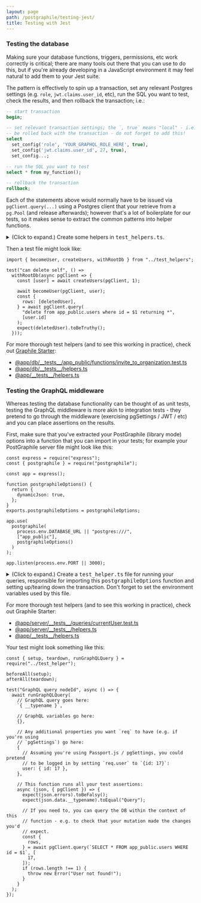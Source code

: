 ```yaml
---
layout: page
path: /postgraphile/testing-jest/
title: Testing with Jest
---
```


### Testing the database

Making sure your database functions, triggers, permissions, etc work correctly
is critical; there are many tools out there that you can use to do this, but if
you're already developing in a JavaScript environment it may feel natural to add
them to your Jest suite.

The pattern is effectively to spin up a transaction, set any relevant Postgres
settings (e.g. `role`, `jwt.claims.user_id`, etc), run the SQL you want to test,
check the results, and then rollback the transaction; i.e.:

```sql
-- start transaction
begin;

-- set relevant transaction settings; the `, true` means "local" - i.e. it'll
-- be rolled back with the transaction - do not forget to add this!
select
  set_config('role', 'YOUR_GRAPHQL_ROLE_HERE', true),
  set_config('jwt.claims.user_id', 27, true),
  set_config...;

-- run the SQL you want to test
select * from my_function();

-- rollback the transaction
rollback;
```

Each of the statements above would normally have to be issued via
`pgClient.query(...)` using a Postgres client that your retrieve from a
`pg.Pool` (and release afterwards); however that's a lot of boilerplate for our
tests, so it makes sense to extract the common patterns into helper functions.

<details>
<summary>(Click to expand.) Create some helpers in <tt>test_helpers.ts</tt>. </summary>

The following code is in TypeScript; you can convert it to JavaScript via
https://www.typescriptlang.org/play

```ts
import { Pool, PoolClient } from "pg";

if (!process.env.TEST_DATABASE_URL) {
  throw new Error("Cannot run tests without a TEST_DATABASE_URL");
}
export const TEST_DATABASE_URL: string = process.env.TEST_DATABASE_URL;

const pools = {};

// Make sure we release those pgPools so that our tests exit!
afterAll(() => {
  const keys = Object.keys(pools);
  return Promise.all(
    keys.map(async (key) => {
      try {
        const pool = pools[key];
        delete pools[key];
        await pool.end();
      } catch (e) {
        console.error("Failed to release connection!");
        console.error(e);
      }
    }),
  );
});

const withDbFromUrl = async <T>(url: string, fn: ClientCallback<T>) => {
  const pool = poolFromUrl(url);
  const client = await pool.connect();
  await client.query("BEGIN ISOLATION LEVEL SERIALIZABLE;");

  try {
    await fn(client);
  } catch (e) {
    // Error logging can be helpful:
    if (typeof e.code === "string" && e.code.match(/^[0-9A-Z]{5}$/)) {
      console.error([e.message, e.code, e.detail, e.hint, e.where].join("\n"));
    }
    throw e;
  } finally {
    await client.query("ROLLBACK;");
    await client.query("RESET ALL;"); // Shouldn't be necessary, but just in case...
    await client.release();
  }
};

export const withRootDb = <T>(fn: ClientCallback<T>) =>
  withDbFromUrl(TEST_DATABASE_URL, fn);

export const becomeRoot = (client: PoolClient) => client.query("reset role");

/******************************************************************************
 **                                                                          **
 **     BELOW HERE, YOU'LL WANT TO CUSTOMISE FOR YOUR OWN DATABASE SCHEMA    **
 **                                                                          **
 ******************************************************************************/

export type User = {
  id: string;
  username: string;
  _password?: string;
  _email?: string;
};
export type Organization = { id: string; name: string };

export const becomeUser = async (
  client: PoolClient,
  userOrUserId: User | string | null,
) => {
  await becomeRoot(client);
  const session = userOrUserId
    ? await createSession(
        client,
        typeof userOrUserId === "object" ? userOrUserId.id : userOrUserId,
      )
    : null;
  await client.query(
    `select set_config('role', $1::text, true),
            set_config('jwt.claims.session_id', $2::text, true)`,
    [process.env.DATABASE_VISITOR, session ? session.uuid : ""],
  );
};

// Enables multiple calls to `createUsers` within the same test to still have
// deterministic results without conflicts.
let userCreationCounter = 0;
beforeEach(() => {
  userCreationCounter = 0;
});

export const createUsers = async function createUsers(
  client: PoolClient,
  count: number = 1,
  verified: boolean = true,
) {
  const users = [];
  if (userCreationCounter > 25) {
    throw new Error("Too many users created!");
  }
  for (let i = 0; i < count; i++) {
    const userLetter = "abcdefghijklmnopqrstuvwxyz"[userCreationCounter];
    userCreationCounter++;
    const password = userLetter.repeat(12);
    const email = `${userLetter}${i || ""}@b.c`;
    const user: User = (
      await client.query(
        `SELECT * FROM app_private.really_create_user(
          username := $1,
          email := $2,
          email_is_verified := $3,
          name := $4,
          avatar_url := $5,
          password := $6
        )`,
        [
          `testuser_${userLetter}`,
          email,
          verified,
          `User ${userLetter}`,
          null,
          password,
        ],
      )
    ).rows[0];
    expect(user.id).not.toBeNull();
    user._email = email;
    user._password = password;
    users.push(user);
  }
  return users;
};
```

</details>

Then a test file might look like:

```js{3-13}
import { becomeUser, createUsers, withRootDb } from "../test_helpers";

test("can delete self", () =>
  withRootDb(async pgClient => {
    const [user] = await createUsers(pgClient, 1);

    await becomeUser(pgClient, user);
    const {
      rows: [deletedUser],
    } = await pgClient.query(
      "delete from app_public.users where id = $1 returning *",
      [user.id]
    );
    expect(deletedUser).toBeTruthy();
  }));
```

For more thorough test helpers (and to see this working in practice), check out
[Graphile Starter](https://github.com/graphile/starter):

<!-- prettier-ignore -->
- [@app/db/\_\_tests\_\_/app\_public/functions/invite\_to\_organization.test.ts](https://github.com/graphile/starter/blob/main/@app/db/__tests__/app_public/functions/invite_to_organization.test.ts)
- [@app/db/\_\_tests\_\_/helpers.ts](https://github.com/graphile/starter/blob/main/@app/db/__tests__/helpers.ts)
- [@app/\_\_tests\_\_/helpers.ts](https://github.com/graphile/starter/blob/main/@app/__tests__/helpers.ts)

### Testing the GraphQL middleware

Whereas testing the database functionality can be thought of as unit tests,
testing the GraphQL middleware is more akin to integration tests - they pretend
to go through the middleware (exercising pgSettings / JWT / etc) and you can
place assertions on the results.

First, make sure that you've extracted your PostGraphile (library mode) options
into a function that you can import in your tests; for example your PostGraphile
server file might look like this:

```js{6-11,17}
const express = require("express");
const { postgraphile } = require("postgraphile");

const app = express();

function postgraphileOptions() {
  return {
    dynamicJson: true,
  };
}
exports.postgraphileOptions = postgraphileOptions;

app.use(
  postgraphile(
    process.env.DATABASE_URL || "postgres:///",
    ["app_public"],
    postgraphileOptions()
  )
);

app.listen(process.env.PORT || 3000);
```

<details>
<summary>(Click to expand.) Create a <tt>test_helper.ts</tt> file for running your queries,
responsible for importing this <tt>postgraphileOptions</tt> function and setting up/tearing down
the transaction. Don't forget to set the environment variables used by this file. </summary>

The following code is in TypeScript; you can convert it to JavaScript via
https://www.typescriptlang.org/play

```ts
import { Request, Response } from "express";
import { ExecutionResult, graphql, GraphQLSchema } from "graphql";
import { Pool, PoolClient } from "pg";
import {
  createPostGraphileSchema,
  PostGraphileOptions,
  withPostGraphileContext,
} from "postgraphile";

import { getPostGraphileOptions } from "../src/middleware/installPostGraphile";

const MockReq = require("mock-req");

let known: Record<string, { counter: number; values: Map<unknown, string> }> =
  {};
beforeEach(() => {
  known = {};
});
/*
 * This function replaces values that are expected to change with static
 * placeholders so that our snapshot testing doesn't throw an error
 * every time we run the tests because time has ticked on in it's inevitable
 * march toward the future.
 */
export function sanitize(json: any): any {
  /* This allows us to maintain stable references whilst dealing with variable values */
  function mask(value: unknown, type: string) {
    if (!known[type]) {
      known[type] = { counter: 0, values: new Map() };
    }
    const o = known[type];
    if (!o.values.has(value)) {
      o.values.set(value, `[${type}-${++o.counter}]`);
    }
    return o.values.get(value);
  }

  if (Array.isArray(json)) {
    return json.map((val) => sanitize(val));
  } else if (json && typeof json === "object") {
    const result = { ...json };
    for (const k in result) {
      if (k === "nodeId" && typeof result[k] === "string") {
        result[k] = mask(result[k], "nodeId");
      } else if (
        k === "id" ||
        k === "uuid" ||
        (k.endsWith("Id") &&
          (typeof json[k] === "number" || typeof json[k] === "string")) ||
        (k.endsWith("Uuid") && typeof k === "string")
      ) {
        result[k] = mask(result[k], "id");
      } else if (
        (k.endsWith("At") || k === "datetime") &&
        typeof json[k] === "string"
      ) {
        result[k] = mask(result[k], "timestamp");
      } else if (
        k.match(/^deleted[A-Za-z0-9]+Id$/) &&
        typeof json[k] === "string"
      ) {
        result[k] = mask(result[k], "nodeId");
      } else if (k === "email" && typeof json[k] === "string") {
        result[k] = mask(result[k], "email");
      } else if (k === "username" && typeof json[k] === "string") {
        result[k] = mask(result[k], "username");
      } else {
        result[k] = sanitize(json[k]);
      }
    }
    return result;
  } else {
    return json;
  }
}

// Contains the PostGraphile schema and rootPgPool
interface ICtx {
  rootPgPool: Pool;
  options: PostGraphileOptions<Request, Response>;
  schema: GraphQLSchema;
}
let ctx: ICtx | null = null;

export const setup = async () => {
  const rootPgPool = new Pool({
    connectionString: process.env.TEST_DATABASE_URL,
  });

  const options = getPostGraphileOptions({ rootPgPool });
  const schema = await createPostGraphileSchema(
    rootPgPool,
    "app_public",
    options,
  );

  // Store the context
  ctx = {
    rootPgPool,
    options,
    schema,
  };
};

export const teardown = async () => {
  try {
    if (!ctx) {
      return null;
    }
    const { rootPgPool } = ctx;
    ctx = null;
    rootPgPool.end();
    return null;
  } catch (e) {
    console.error(e);
    return null;
  }
};

export const runGraphQLQuery = async function runGraphQLQuery(
  query: string, // The GraphQL query string
  variables: { [key: string]: any } | null, // The GraphQL variables
  reqOptions: { [key: string]: any } | null, // Any additional items to set on `req` (e.g. `{user: {id: 17}}`)
  checker: (
    result: ExecutionResult,
    context: { pgClient: PoolClient },
  ) => void | ExecutionResult | Promise<void | ExecutionResult> = () => {}, // Place test assertions in this function
) {
  if (!ctx) throw new Error("No ctx!");
  const { schema, rootPgPool, options } = ctx;
  const req = new MockReq({
    url: options.graphqlRoute || "/graphql",
    method: "POST",
    headers: {
      Accept: "application/json",
      "Content-Type": "application/json",
    },
    ...reqOptions,
  });
  const res: any = { req };
  req.res = res;

  const {
    pgSettings: pgSettingsGenerator,
    additionalGraphQLContextFromRequest,
  } = options;
  const pgSettings =
    (typeof pgSettingsGenerator === "function"
      ? await pgSettingsGenerator(req)
      : pgSettingsGenerator) || {};

  // Because we're connected as the database owner, we should manually switch to
  // the authenticator role
  if (!pgSettings.role) {
    pgSettings.role = process.env.DATABASE_AUTHENTICATOR;
  }

  await withPostGraphileContext(
    {
      ...options,
      pgPool: rootPgPool,
      pgSettings,
      pgForceTransaction: true,
    },
    async (context) => {
      let checkResult;
      const { pgClient } = context;
      try {
        // This runs our GraphQL query, passing the replacement client
        const additionalContext = additionalGraphQLContextFromRequest
          ? await additionalGraphQLContextFromRequest(req, res)
          : null;
        const result = await graphql(
          schema,
          query,
          null,
          {
            ...context,
            ...additionalContext,
            __TESTING: true,
          },
          variables,
        );
        // Expand errors
        if (result.errors) {
          if (options.handleErrors) {
            result.errors = options.handleErrors(result.errors);
          } else {
            // This does a similar transform that PostGraphile does to errors.
            // It's not the same. Sorry.
            result.errors = result.errors.map((rawErr) => {
              const e = Object.create(rawErr);
              Object.defineProperty(e, "originalError", {
                value: rawErr.originalError,
                enumerable: false,
              });

              if (e.originalError) {
                Object.keys(e.originalError).forEach((k) => {
                  try {
                    e[k] = e.originalError[k];
                  } catch (err) {
                    // Meh.
                  }
                });
              }
              return e;
            });
          }
        }

        // This is were we call the `checker` so you can do your assertions.
        // Also note that we pass the `replacementPgClient` so that you can
        // query the data in the database from within the transaction before it
        // gets rolled back.
        checkResult = await checker(result, {
          pgClient,
        });

        // You don't have to keep this, I just like knowing when things change!
        expect(sanitize(result)).toMatchSnapshot();

        return checkResult == null ? result : checkResult;
      } finally {
        // Rollback the transaction so no changes are written to the DB - this
        // makes our tests fairly deterministic.
        await pgClient.query("rollback");
      }
    },
  );
};
```

</details>

For more thorough test helpers (and to see this working in practice), check out
Graphile Starter:

- [@app/server/\_\_tests\_\_/queries/currentUser.test.ts](https://github.com/graphile/starter/blob/main/@app/server/__tests__/queries/currentUser.test.ts)
- [@app/server/\_\_tests\_\_/helpers.ts](https://github.com/graphile/starter/blob/main/@app/server/__tests__/helpers.ts)
- [@app/\_\_tests\_\_/helpers.ts](https://github.com/graphile/starter/blob/main/@app/__tests__/helpers.ts)

Your test might look something like this:

```js{9,24-25}
const { setup, teardown, runGraphQLQuery } = require("../test_helper");

beforeAll(setup);
afterAll(teardown);

test("GraphQL query nodeId", async () => {
  await runGraphQLQuery(
    // GraphQL query goes here:
    `{ __typename }`,

    // GraphQL variables go here:
    {},

    // Any additional properties you want `req` to have (e.g. if you're using
    // `pgSettings`) go here:
    {
      // Assuming you're using Passport.js / pgSettings, you could pretend
      // to be logged in by setting `req.user` to `{id: 17}`:
      user: { id: 17 },
    },

    // This function runs all your test assertions:
    async (json, { pgClient }) => {
      expect(json.errors).toBeFalsy();
      expect(json.data.__typename).toEqual("Query");

      // If you need to, you can query the DB within the context of this
      // function - e.g. to check that your mutation made the changes you'd
      // expect.
      const {
        rows,
      } = await pgClient.query(`SELECT * FROM app_public.users WHERE id = $1`, [
        17,
      ]);
      if (rows.length !== 1) {
        throw new Error("User not found!");
      }
    }
  );
});
```
